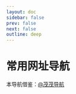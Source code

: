 ```yaml
---
layout: doc
sidebar: false
prev: false
next: false
outline: deep
---
```


<link rel="stylesheet" href="/.vitepress/theme/style/nav.scss"></link>

<script setup>
import  {NAV_DATA}  from '/.vitepress/theme/utils/data'
import * as vite from 'vitepress'
import {ref} from 'vue'
const data=ref(NAV_DATA)


</script>

# 常用网址导航

本导航借鉴：[@茂茂导航](https://github.com/maomao1996/vitepress-nav-template)
<MNavLinks v-for="{title, items} in data" :title="title" :items="items" :key="title" ref="navlink"/>
